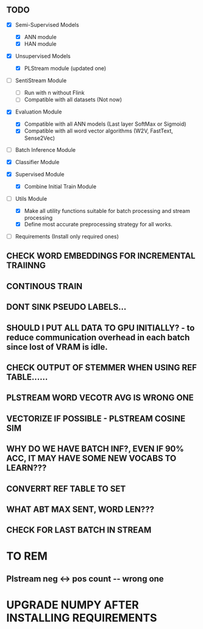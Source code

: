 ## TODO

- [x] Semi-Supervised Models
    - [x] ANN module
    - [x] HAN module
- [x] Unsupervised Models
    - [x] PLStream module (updated one)
- [ ] SentiStream Module
    - [ ] Run with n without Flink
    - [ ] Compatible with all datasets (Not now)
- [x] Evaluation Module
    - [x] Compatible with all ANN models (Last layer SoftMax or Sigmoid)
    - [x] Compatible with all word vector algorithms (W2V, FastText, Sense2Vec)
- [ ] Batch Inference Module
- [x] Classifier Module
- [x] Supervised Module
    - [x] Combine Initial Train Module
- [ ] Utils Module
    - [x] Make all utility functions suitable for batch processing and stream processing
    - [x] Define most accurate preprocessing strategy for all works.
- [ ] Requirements (Install only required ones)



## CHECK WORD EMBEDDINGS FOR INCREMENTAL TRAIINNG
## CONTINOUS TRAIN
## DONT SINK PSEUDO LABELS...
## SHOULD I PUT ALL DATA TO GPU INITIALLY? - to reduce communication overhead in each batch since lost of VRAM is idle.
## CHECK OUTPUT OF STEMMER WHEN USING REF TABLE......
## PLSTREAM WORD VECOTR AVG IS WRONG ONE

## VECTORIZE IF POSSIBLE - PLSTREAM COSINE SIM

## WHY DO WE HAVE BATCH INF?, EVEN IF 90% ACC, IT MAY HAVE SOME NEW VOCABS TO LEARN???
## CONVERRT REF TABLE TO SET 

## WHAT ABT MAX SENT, WORD LEN???

## CHECK FOR LAST BATCH IN STREAM

# TO REM

## Plstream neg <-> pos count -- wrong one



# UPGRADE NUMPY AFTER INSTALLING REQUIREMENTS